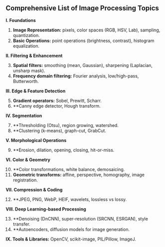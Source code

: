## Comprehensive List of Image Processing Topics

**I. Foundations**

1.  **Image Representation:** pixels, color spaces (RGB, HSV, Lab), sampling, quantization.
2.  **Basic Operations:** point operations (brightness, contrast), histogram equalization.

**II. Filtering & Enhancement**

3.  **Spatial filters:** smoothing (mean, Gaussian), sharpening (Laplacian, unsharp mask).
4.  **Frequency domain filtering:** Fourier analysis, low/high-pass, Butterworth.

**III. Edge & Feature Detection**

5.  **Gradient operators:** Sobel, Prewitt, Scharr.
6.  **Canny edge detector, Hough transform.

**IV. Segmentation**

7.  **Thresholding (Otsu), region growing, watershed.
8.  **Clustering (k-means), graph-cut, GrabCut.

**V. Morphological Operations**

9.  **Erosion, dilation, opening, closing, hit-or-miss.

**VI. Color & Geometry**

10. **Color transformations, white balance, demosaicing.
11. **Geometric transforms:** affine, perspective, homography, image registration.

**VII. Compression & Coding**

12. **JPEG, PNG, WebP, HEIF, wavelets, lossless vs lossy.

**VIII. Deep Learning-based Processing**

13. **Denoising (DnCNN), super-resolution (SRCNN, ESRGAN), style transfer.
14. **Autoencoders, diffusion models for image generation.

**IX. Tools & Libraries:** OpenCV, scikit-image, PIL/Pillow, ImageJ.

